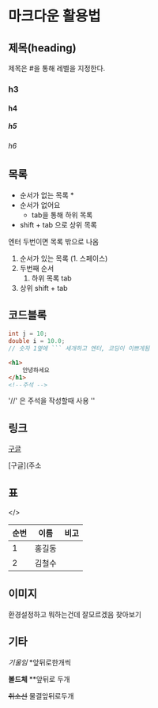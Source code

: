 # 마크다운 활용법

## 제목(heading)

제목은 #을 통해 레벨을 지정한다.

### h3

#### h4

##### h5

###### h6

## 목록

* 순서가 없는 목록 *
* 순서가 없어요
  * tab을 통해 하위 목록
* shift + tab 으로 상위 목록

엔터 두번이면 목록 밖으로 나옴

1. 순서가 있는 목록 (1. 스페이스)
2. 두번째 순서
   1. 하위 목록 tab
3. 상위 shift + tab

## 코드블록

```java
int j = 10;
double i = 10.0;
// 숫자 1옆에 ``` 세개하고 엔터, 코딩이 이쁘게됨
```

```html
<h1>
    안녕하세요
</h1>
<!--주석 -->
```

'//' 은 주석을 작성할때 사용 ''

## 링크

[구글](http://google.com)

[구글](주소

## 표

</>

| 순번 | 이름   | 비고 |
| ---- | ------ | ---- |
| 1    | 홍길동 |      |
| 2    | 김철수 |      |

## 이미지

환경설정하고 뭐하는건데 잘모르겠음 찾아보기



## 기타

*기울임* *앞뒤로한개씩

**볼드체** **앞뒤로 두개

~~취소선~~ 물결앞뒤로두개



